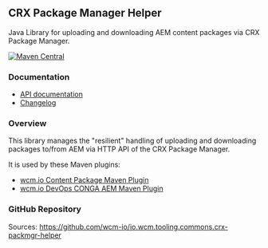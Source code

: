 ## CRX Package Manager Helper

Java Library for uploading and downloading AEM content packages via CRX Package Manager.

[![Maven Central](https://maven-badges.herokuapp.com/maven-central/io.wcm.tooling.commons/io.wcm.tooling.commons.crx-packmgr-helper/badge.svg)](https://maven-badges.herokuapp.com/maven-central/io.wcm.tooling.commons/io.wcm.tooling.commons.crx-packmgr-helper)

### Documentation

* [API documentation](apidocs/)
* [Changelog](changes-report.html)


### Overview

This library manages the "resilient" handling of uploading and downloading packages to/from AEM via HTTP API of the CRX Package Manager.

It is used by these Maven plugins:

* [wcm.io Content Package Maven Plugin](https://wcm.io/tooling/maven/plugins/wcmio-content-package-maven-plugin/)
* [wcm.io DevOps CONGA AEM Maven Plugin](https://devops.wcm.io/conga/plugins/aem/conga-aem-maven-plugin/plugin-info.html)


### GitHub Repository

Sources: https://github.com/wcm-io/io.wcm.tooling.commons.crx-packmgr-helper
